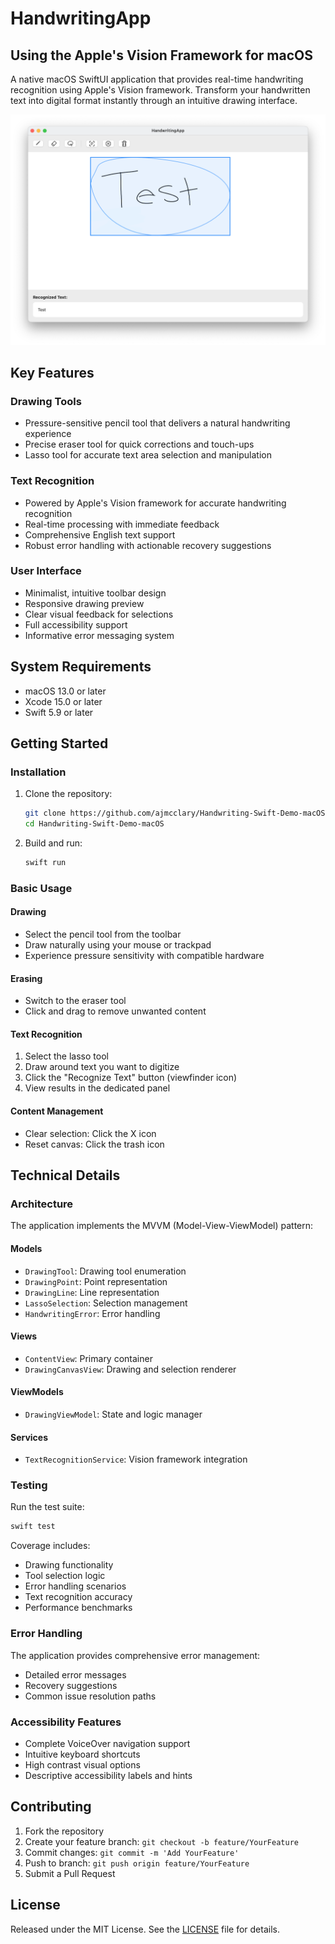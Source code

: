 # HandwritingApp
## Using the Apple's Vision Framework for macOS

A native macOS SwiftUI application that provides real-time handwriting recognition using Apple's Vision framework. Transform your handwritten text into digital format instantly through an intuitive drawing interface.

![HandwritingApp Screenshot](docs/example.png)

## Key Features

### Drawing Tools
* Pressure-sensitive pencil tool that delivers a natural handwriting experience
* Precise eraser tool for quick corrections and touch-ups
* Lasso tool for accurate text area selection and manipulation

### Text Recognition
* Powered by Apple's Vision framework for accurate handwriting recognition
* Real-time processing with immediate feedback
* Comprehensive English text support
* Robust error handling with actionable recovery suggestions

### User Interface
* Minimalist, intuitive toolbar design
* Responsive drawing preview
* Clear visual feedback for selections
* Full accessibility support
* Informative error messaging system

## System Requirements

* macOS 13.0 or later
* Xcode 15.0 or later
* Swift 5.9 or later

## Getting Started

### Installation

1. Clone the repository:
   ```bash
   git clone https://github.com/ajmcclary/Handwriting-Swift-Demo-macOS.git
   cd Handwriting-Swift-Demo-macOS
   ```

2. Build and run:
   ```bash
   swift run
   ```

### Basic Usage

#### Drawing
* Select the pencil tool from the toolbar
* Draw naturally using your mouse or trackpad
* Experience pressure sensitivity with compatible hardware

#### Erasing
* Switch to the eraser tool
* Click and drag to remove unwanted content

#### Text Recognition
1. Select the lasso tool
2. Draw around text you want to digitize
3. Click the "Recognize Text" button (viewfinder icon)
4. View results in the dedicated panel

#### Content Management
* Clear selection: Click the X icon
* Reset canvas: Click the trash icon

## Technical Details

### Architecture

The application implements the MVVM (Model-View-ViewModel) pattern:

#### Models
* `DrawingTool`: Drawing tool enumeration
* `DrawingPoint`: Point representation
* `DrawingLine`: Line representation
* `LassoSelection`: Selection management
* `HandwritingError`: Error handling

#### Views
* `ContentView`: Primary container
* `DrawingCanvasView`: Drawing and selection renderer

#### ViewModels
* `DrawingViewModel`: State and logic manager

#### Services
* `TextRecognitionService`: Vision framework integration

### Testing

Run the test suite:
```bash
swift test
```

Coverage includes:
* Drawing functionality
* Tool selection logic
* Error handling scenarios
* Text recognition accuracy
* Performance benchmarks

### Error Handling

The application provides comprehensive error management:
* Detailed error messages
* Recovery suggestions
* Common issue resolution paths

### Accessibility Features

* Complete VoiceOver navigation support
* Intuitive keyboard shortcuts
* High contrast visual options
* Descriptive accessibility labels and hints

## Contributing

1. Fork the repository
2. Create your feature branch: `git checkout -b feature/YourFeature`
3. Commit changes: `git commit -m 'Add YourFeature'`
4. Push to branch: `git push origin feature/YourFeature`
5. Submit a Pull Request

## License

Released under the MIT License. See the [LICENSE](LICENSE) file for details.